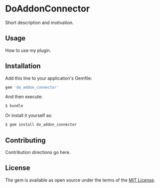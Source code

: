 # DoAddonConnector
Short description and motivation.

## Usage
How to use my plugin.

## Installation
Add this line to your application's Gemfile:

```ruby
gem 'do_addon_connector'
```

And then execute:
```bash
$ bundle
```

Or install it yourself as:
```bash
$ gem install do_addon_connector
```

## Contributing
Contribution directions go here.

## License
The gem is available as open source under the terms of the [MIT License](https://opensource.org/licenses/MIT).
